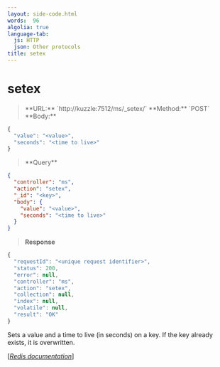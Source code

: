 ```yaml
---
layout: side-code.html
words:  96
algolia: true
language-tab:
  js: HTTP
  json: Other protocols
title: setex
---
```


# setex




<blockquote class="js">
<p>
**URL:** `http://kuzzle:7512/ms/_setex/<key>`  
**Method:** `POST`  
**Body:**
</p>
</blockquote>


```js
{
  "value": "<value>",
  "seconds": "<time to live>"
}
```



<blockquote class="json">
<p>
**Query**
</p>
</blockquote>


```json
{
  "controller": "ms",
  "action": "setex",
  "_id": "<key>",
  "body": {
    "value": "<value>",
    "seconds": "<time to live>"
  }
}
```

>**Response**

```javascript
{
  "requestId": "<unique request identifier>",
  "status": 200,
  "error": null,
  "controller": "ms",
  "action": "setex",
  "collection": null,
  "index": null,
  "volatile": null,
  "result": "OK"
}
```

Sets a value and a time to live (in seconds) on a key. If the key already exists, it is overwritten.

[[_Redis documentation_]](https://redis.io/commands/setex)

